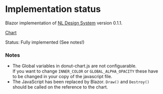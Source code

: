 # Implementation status
Blazor implementation of [NL Design System](https://nl-design-system.gitlab.io/nl-design-system/index.html) version 0.1.1. 

[Chart](https://nl-design-system.gitlab.io/nl-design-system/componenten/donutchart/index.html)

Status: Fully implemented (See notes!)

### Notes
- The Global variables in donut-chart.js are not configuarable.  
If you want to change `INNER_COLOR` or `GLOBAL_ALPHA_OPACITY` these have to be changed in your copy of the javascript file.
- The JavaScript has been replaced by Blazor. `Draw()` and `Destroy()` should be called on the reference to the chart.